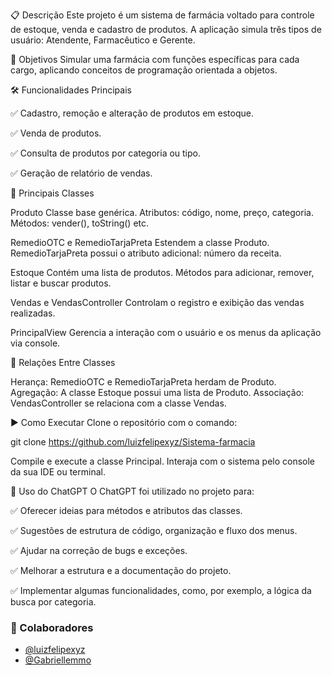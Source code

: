 📋 Descrição
Este projeto é um sistema de farmácia voltado para controle de estoque, venda e cadastro de produtos.
A aplicação simula três tipos de usuário: Atendente, Farmacêutico e Gerente.

🎯 Objetivos
Simular uma farmácia com funções específicas para cada cargo, aplicando conceitos de programação orientada a objetos.

🛠️ Funcionalidades Principais

✅ Cadastro, remoção e alteração de produtos em estoque.

✅ Venda de produtos.

✅ Consulta de produtos por categoria ou tipo.

✅ Geração de relatório de vendas.

🧩 Principais Classes

Produto
Classe base genérica.
Atributos: código, nome, preço, categoria.
Métodos: vender(), toString() etc.

RemedioOTC e RemedioTarjaPreta
Estendem a classe Produto.
RemedioTarjaPreta possui o atributo adicional: número da receita.

Estoque
Contém uma lista de produtos.
Métodos para adicionar, remover, listar e buscar produtos.

Vendas e VendasController
Controlam o registro e exibição das vendas realizadas.

PrincipalView
Gerencia a interação com o usuário e os menus da aplicação via console.

🔄 Relações Entre Classes

Herança: RemedioOTC e RemedioTarjaPreta herdam de Produto.
Agregação: A classe Estoque possui uma lista de Produto.
Associação: VendasController se relaciona com a classe Vendas.

▶️ Como Executar
Clone o repositório com o comando:

git clone https://github.com/luizfelipexyz/Sistema-farmacia

Compile e execute a classe Principal.
Interaja com o sistema pelo console da sua IDE ou terminal.

🤖 Uso do ChatGPT
O ChatGPT foi utilizado no projeto para:

✅ Oferecer ideias para métodos e atributos das classes.

✅ Sugestões de estrutura de código, organização e fluxo dos menus.

✅ Ajudar na correção de bugs e exceções.

✅ Melhorar a estrutura e a documentação do projeto.    

✅ Implementar algumas funcionalidades, como, por exemplo, a lógica da busca por categoria.

### 👥 Colaboradores

- [@luizfelipexyz](https://github.com/luizfelipexyz)
- [@Gabriellemmo](https://github.com/Gabriellemmo)

